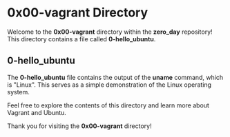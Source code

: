 # 0x00-vagrant Directory
Welcome to the **0x00-vagrant** directory within the **zero_day** repository! This directory contains a file called **0-hello_ubuntu**.

## 0-hello_ubuntu
The **0-hello_ubuntu** file contains the output of the **uname** command, which is "Linux". This serves as a simple demonstration of the Linux operating system.

Feel free to explore the contents of this directory and learn more about Vagrant and Ubuntu.

Thank you for visiting the **0x00-vagrant** directory!
